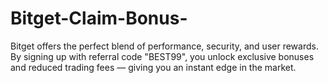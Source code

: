 # Bitget-Claim-Bonus-
Bitget offers the perfect blend of performance, security, and user rewards. By signing up with referral code "BEST99", you unlock exclusive bonuses and reduced trading fees — giving you an instant edge in the market.
